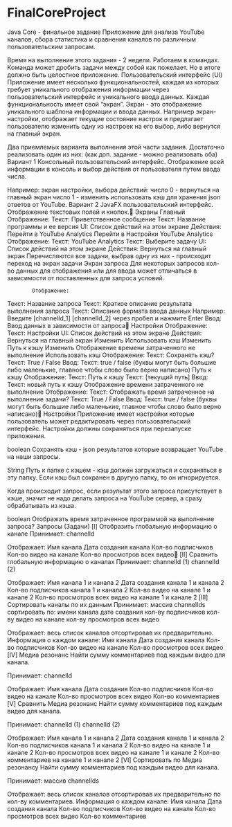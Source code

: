 # FinalCoreProject
Java Core - финальное задание
Приложение для анализа YouTube каналов, сбора статистика и сравнения каналов по различным пользовательским запросам.

Время на выполнение этого задания - 2 недели.
Работаем в командах. Команда может дробить задачи между собой как пожелает. Но в итоге должно быть целостное приложение.
Пользовательский интерфейс (UI)
Приложение имеет несколько функциональностей, каждая из которых требует уникального отображения информации через пользовательский интерфейс и уникального ввода данных. 
Каждая функциональность имеет свой “экран”. 
Экран - это отображение уникального шаблона информации и ввода данных. 
Например экран-настройки, отображает текущие состояние настрок и предлагает пользователю изменить одну из настроек на его выбор, либо вернутся на главный экран.

Два приемлемых варианта выполнения этой части задания. Достаточно реализовать один из них: (как доп. задание - можно реализовать оба)
Вариант 1
Консольный пользовательский интерфейс.
Отображение всей информации в консоль и выбор действия от пользователя путем ввода числа.

Например: экран настройки, выбора действий:
число 0 - вернуться на главный экран
число 1 - изменить использовать кэш для хранения json ответов от YouTube.
Вариант 2
JavaFX пользовательский интерфейс.
Отображение текстовых полей и кнопок.
Экраны
Главный
		Отображение:
Текст: Приветственное сообщение
Текст: Название программы и ее версия
UI: Список действий на этом экране
		Действия:
Перейти в YouTube Analytics
Перейти в Настройки
YouTube Analytics
		Отображение:
Текст: YouTube Analytics
Текст: Выберите задачу
UI: Список действий на этом экране
		Действия:
Вернуться на главный экран
Перечисляются все задачи, выбрав одну из них - происходит переход на экран задачи
Экран запроса
			Для некоторых запросов кол-во данных для отображения или для
			ввода может отличаться в зависимости от поставленных для
			запроса условий.

			Отображение:
Текст: Название запроса
Текст: Краткое описание результата выполнения запроса
Текст: Описание формата ввода данных
Например: Введите [channelId_1] [channelId_2] через пробел и нажмите Enter
Ввод:
Ввод данных в зависимости от запроса
Настройки
		Отображение:
Текст: Настройки
UI: Список действий на этом экране
		Действия:
Вернуться на главный экран
Изменить Использовать кэш
Изменить Путь к кэшу
Изменить Отображение времени затраченного не выполнение
Использовать кэш
			Отображение:
Текст: Сохранять кэш?
Текст: True / False
Ввод:
Текст: true / false (буквы могут быть большие либо маленькие, главное чтобы слово было верно написано)
Путь к кэшу
			Отображение:
Текст: Путь к кэшу
Текст: [текущий путь]
Ввод:
Текст: новый путь к кэшу
Отображение времени затраченного не выполнение
			Отображение:
Текст: Отображать время затраченное на выполнение задачи?
Текст: True / False
Ввод:
Текст: true / false (буквы могут быть большие либо маленькие, главное чтобы слово было верно написано)
Настройки
Приложение имеет настройки которые пользователь может редактировать через пользовательский интерфейс. Настройки должны сохраняться при перезапуске приложения.


boolean
Сохранять кэш - json результатов которые возвращает YouTube на наши запросы.


String
Путь к папке с кэшем - кэш должен загружаться и сохраняться в эту папку.
Если кэш был сохранен в другую папку, то он игнорируется.

Когда происходит запрос, если результат этого запроса присутствует в кэше, значит не надо делать запроса на YouTube сервер, а сразу обрабатывать из кэша.


boolean
Отображать время затраченное программой на выполнение запроса?
Запросы (Задачи)
[I] Отобразить глобальную информацию о канале 
Принимает:
channelId

Отображает:
Имя канала
Дата создания канала
Кол-во подписчиков
Кол-во видео на канале
Кол-во просмотров всех видео
[II] Сравнить глобальную информацию о каналах 
Принимает:
channelId (1)
channelId (2)

Отображает:
Имя канала 1 и канала 2
Дата создания канала 1 и канала 2
Кол-во подписчиков канала 1 и канала 2
Кол-во видео на канале 1 и канале 2
Кол-во просмотров всех видео на канале 1 и канале 2
[III] Сортировать каналы по их данным
Принимает:
массив channelIds
сортировать по:
имени канала
дате создания
кол-ву подписчиков
кол-ву видео на канале
кол-ву просмотров всех видео

Отображает: весь список каналов отсортировав их предварительно. 
Информация о каждом канале:
Имя канала
Дата создания канала
Кол-во подписчиков
Кол-во видео на канале
Кол-во просмотров всех видео
[IV] Медиа резонанс
Найти сумму комментариев под каждым видео для канала.

Принимает:
channelId

Отображает:
Имя канала
Дата создания
Кол-во подписчиков
Кол-во видео на канале
Кол-во просмотров всех видео
Кол-во комментариев
[V] Сравнить Медиа резонанс
Найти сумму комментариев под каждым видео для канала.

Принимает:
channelId (1)
channelId (2)

Отображает:
Имя канала 1 и канала 2
Дата создания канала 1 и канала 2
Кол-во подписчиков канала 1 и канала 2
Кол-во видео на канале 1 и канале 2
Кол-во просмотров всех видео на канале 1 и канале 2
Кол-во комментариев на канале 1 и канале 2
[VI] Сортировать по Медиа резонансу
Найти сумму комментариев под каждым видео для канала.

Принимает:
массив channelIds

Отображает: весь список каналов отсортировав их предварительно по кол-ву комментариев. 
Информация о каждом канале:
Имя канала
Дата создания канала
Кол-во подписчиков
Кол-во видео на канале
Кол-во просмотров всех видео
Кол-во комментариев
